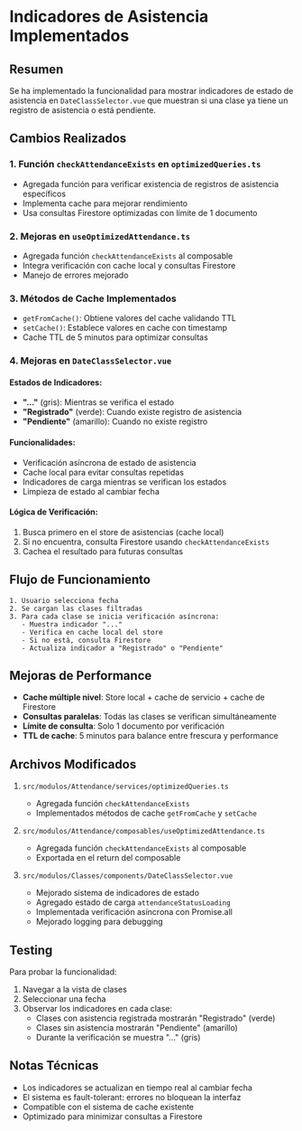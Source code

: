 # Indicadores de Asistencia Implementados

## Resumen
Se ha implementado la funcionalidad para mostrar indicadores de estado de asistencia en `DateClassSelector.vue` que muestran si una clase ya tiene un registro de asistencia o está pendiente.

## Cambios Realizados

### 1. Función `checkAttendanceExists` en `optimizedQueries.ts`
- Agregada función para verificar existencia de registros de asistencia específicos
- Implementa cache para mejorar rendimiento
- Usa consultas Firestore optimizadas con límite de 1 documento

### 2. Mejoras en `useOptimizedAttendance.ts`
- Agregada función `checkAttendanceExists` al composable
- Integra verificación con cache local y consultas Firestore
- Manejo de errores mejorado

### 3. Métodos de Cache Implementados
- `getFromCache()`: Obtiene valores del cache validando TTL
- `setCache()`: Establece valores en cache con timestamp
- Cache TTL de 5 minutos para optimizar consultas

### 4. Mejoras en `DateClassSelector.vue`

#### Estados de Indicadores:
- **"..."** (gris): Mientras se verifica el estado
- **"Registrado"** (verde): Cuando existe registro de asistencia
- **"Pendiente"** (amarillo): Cuando no existe registro

#### Funcionalidades:
- Verificación asíncrona de estado de asistencia
- Cache local para evitar consultas repetidas
- Indicadores de carga mientras se verifican los estados
- Limpieza de estado al cambiar fecha

#### Lógica de Verificación:
1. Busca primero en el store de asistencias (cache local)
2. Si no encuentra, consulta Firestore usando `checkAttendanceExists`
3. Cachea el resultado para futuras consultas

## Flujo de Funcionamiento

```
1. Usuario selecciona fecha
2. Se cargan las clases filtradas
3. Para cada clase se inicia verificación asíncrona:
   - Muestra indicador "..." 
   - Verifica en cache local del store
   - Si no está, consulta Firestore
   - Actualiza indicador a "Registrado" o "Pendiente"
```

## Mejoras de Performance

- **Cache múltiple nivel**: Store local + cache de servicio + cache de Firestore
- **Consultas paralelas**: Todas las clases se verifican simultáneamente
- **Límite de consulta**: Solo 1 documento por verificación
- **TTL de cache**: 5 minutos para balance entre frescura y performance

## Archivos Modificados

1. `src/modulos/Attendance/services/optimizedQueries.ts`
   - Agregada función `checkAttendanceExists`
   - Implementados métodos de cache `getFromCache` y `setCache`

2. `src/modulos/Attendance/composables/useOptimizedAttendance.ts`
   - Agregada función `checkAttendanceExists` al composable
   - Exportada en el return del composable

3. `src/modulos/Classes/components/DateClassSelector.vue`
   - Mejorado sistema de indicadores de estado
   - Agregado estado de carga `attendanceStatusLoading`
   - Implementada verificación asíncrona con Promise.all
   - Mejorado logging para debugging

## Testing

Para probar la funcionalidad:

1. Navegar a la vista de clases
2. Seleccionar una fecha
3. Observar los indicadores en cada clase:
   - Clases con asistencia registrada mostrarán "Registrado" (verde)
   - Clases sin asistencia mostrarán "Pendiente" (amarillo)
   - Durante la verificación se muestra "..." (gris)

## Notas Técnicas

- Los indicadores se actualizan en tiempo real al cambiar fecha
- El sistema es fault-tolerant: errores no bloquean la interfaz
- Compatible con el sistema de cache existente
- Optimizado para minimizar consultas a Firestore
